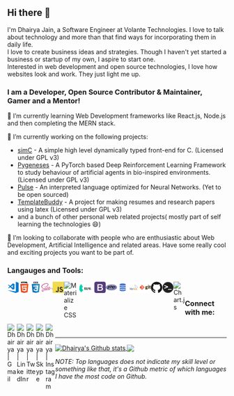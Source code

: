## Hi there 👋

I'm Dhairya Jain, a Software Engineer at Volante Technologies. I love to talk about technology and more than that find ways for incorporating them in daily life.   
I love to create business ideas and strategies. Though I haven't yet started a business or startup of my own, I aspire to start one.   
Interested in web development and open source technologies, I love how websites look and work. They just light me up.   

### I am a Developer, Open Source Contributor & Maintainer, Gamer and a Mentor! 

🌱 I’m currently learning Web Development frameworks like React.js, Node.js and then completing the MERN stack.

🔭 I’m currently working on the following projects:  
- <a href="https://github.com/cimplec/sim-c">simC</a> - A simple high level dynamically typed front-end for C. (Licensed under GPL v3)
- <a href="https://github.com/Project-DC/pygeneses">Pygeneses</a> - A PyTorch based Deep Reinforcement Learning Framework to study behaviour of artificial agents in bio-inspired environments. (Licensed under GPL v3)
- <a href="https://github.com/lang-pulse/">Pulse</a> - An interpreted language optimized for Neural Networks. (Yet to be open sourced)
- <a href="https://github.com/Documentive/TemplateBuddy">TemplateBuddy</a> -  A project for making resumes and research papers using latex (Licensed under GPL v3)
- and a bunch of other personal web related projects( mostly part of self learning the technologies 😄)

👯 I’m looking to collaborate with people who are enthusiastic about Web Development, Artificial Intelligence and related areas. Have some really cool and exciting projects you want to be part of.

### Langauges and Tools:   

<img align="left" alt="Visual Studio Code" width="26px" src="https://raw.githubusercontent.com/github/explore/80688e429a7d4ef2fca1e82350fe8e3517d3494d/topics/visual-studio-code/visual-studio-code.png" />
<img align="left" alt="HTML5" width="26px" src="https://raw.githubusercontent.com/github/explore/80688e429a7d4ef2fca1e82350fe8e3517d3494d/topics/html/html.png" />
<img align="left" alt="CSS3" width="26px" src="https://raw.githubusercontent.com/github/explore/80688e429a7d4ef2fca1e82350fe8e3517d3494d/topics/css/css.png" />
<img align="left" alt="Sass" width="26px" src="https://raw.githubusercontent.com/github/explore/80688e429a7d4ef2fca1e82350fe8e3517d3494d/topics/sass/sass.png" />
<img align="left" alt="JavaScript" width="26px" src="https://raw.githubusercontent.com/github/explore/80688e429a7d4ef2fca1e82350fe8e3517d3494d/topics/javascript/javascript.png" />
<img align="left" alt="Materialize CSS" width="30px" src="https://user-images.githubusercontent.com/31620568/90976610-12008f80-e55c-11ea-89a7-933119d70e9f.png" />
<img align="left" alt="Bulma" width="40px" height="30px" src="https://raw.githubusercontent.com/jgthms/bulma/master/docs/images/bulma-banner.png" />
<img align="left" alt="Bootstrap" width="26px" src="https://raw.githubusercontent.com/github/explore/80688e429a7d4ef2fca1e82350fe8e3517d3494d/topics/bootstrap/bootstrap.png" />
<img align="left" alt="PHP" width="26px" src="https://raw.githubusercontent.com/github/explore/ccc16358ac4530c6a69b1b80c7223cd2744dea83/topics/php/php.png" />
<img align="left" alt="SQL" width="26px" src="https://raw.githubusercontent.com/github/explore/80688e429a7d4ef2fca1e82350fe8e3517d3494d/topics/sql/sql.png" />
<img align="left" alt="MySQL" width="26px" src="https://raw.githubusercontent.com/github/explore/80688e429a7d4ef2fca1e82350fe8e3517d3494d/topics/mysql/mysql.png" />
<img align="left" alt="Git" width="26px" src="https://raw.githubusercontent.com/github/explore/80688e429a7d4ef2fca1e82350fe8e3517d3494d/topics/git/git.png" />
<img align="left" alt="GitHub" width="26px" src="https://raw.githubusercontent.com/github/explore/78df643247d429f6cc873026c0622819ad797942/topics/github/github.png" />
<img align="left" alt="Terminal" width="26px" src="https://raw.githubusercontent.com/github/explore/80688e429a7d4ef2fca1e82350fe8e3517d3494d/topics/terminal/terminal.png" />
<img align="left" alt="Chart.js" width="26px" src="https://camo.githubusercontent.com/ca884126d1d74829f36c8fa2e6947d8a411aed1f/68747470733a2f2f7777772e63686172746a732e6f72672f6d656469612f6c6f676f2d7469746c652e737667" />

<br />


### Connect with me:    
[<img align="left" alt="Dhairya | Gmail" width="22px" src="https://cdn.jsdelivr.net/npm/simple-icons@v3/icons/gmail.svg" />][e-mail]
[<img align="left" alt="Dhairya | LinkedIn" width="22px" src="https://cdn.jsdelivr.net/npm/simple-icons@v3/icons/linkedin.svg" />][linkedin]
[<img align="left" alt="Dhairya | Twitter" width="22px" src="https://cdn.jsdelivr.net/npm/simple-icons@v3/icons/twitter.svg" />][twitter]
[<img align="left" alt="Dhairya | Skype" width="22px" src="https://cdn.jsdelivr.net/npm/simple-icons@v3/icons/skype.svg" />][skype]
[<img align="left" alt="Dhairya | Instagram" width="22px" src="https://cdn.jsdelivr.net/npm/simple-icons@v3/icons/instagram.svg" />][instagram]  

<br />

---
<a href="#">
  <img align="center" src="https://github-readme-stats.vercel.app/api?username=dhairyaj&include_all_commits=true&count_private=true&show_icons=true&theme=radical" alt="Dhairya's Github stats" />
</a>
<a href="#">
  <img align="center" src="https://github-readme-stats.vercel.app/api/top-langs/?username=dhairyaj&layout=compact&theme=radical" />
</a>

*NOTE: Top languages does not indicate my skill level or something like that, it's a Github metric of which languages I have the most code on Github.*


[twitter]: https://twitter.com/dhairyajn
[instagram]: https://www.instagram.com/_d.jain_/
[linkedin]: https://www.linkedin.com/in/dhairyajain29
[e-mail]: dhairya.jain.work@gmail.com
[skype]: live:djdhairya.dj 

<!--
**dhairyaj/dhairyaj** is a ✨ _special_ ✨ repository because its `README.md` (this file) appears on your GitHub profile.

Here are some ideas to get you started:

- 🔭 I’m currently working on ...
- 🌱 I’m currently learning ...
- 👯 I’m looking to collaborate on ...
- 🤔 I’m looking for help with ...
- 💬 Ask me about ...
- 📫 How to reach me: ...
- 😄 Pronouns: ...
- ⚡ Fun fact: ...
-->
